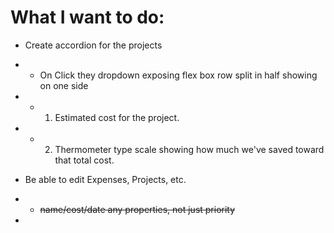 # What I want to do:

- Create accordion for the projects
- - On Click they dropdown exposing flex box row split in half showing on one side
- - 1. Estimated cost for the project.
- - 2. Thermometer type scale showing how much we've saved toward that total cost.

- Be able to edit Expenses, Projects, etc.
- - ~~name/cost/date any properties, not just priority~~

-
